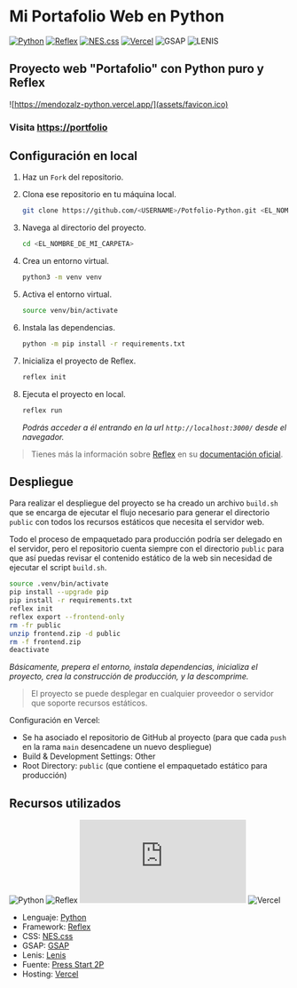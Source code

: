 # Mi Portafolio Web en Python

[![Python](https://img.shields.io/badge/Python-3.11+-yellow?style=for-the-badge&logo=python&logoColor=white&labelColor=101010)](https://python.org)
[![Reflex](https://img.shields.io/badge/Reflex-0.3.6+-5646ED?style=for-the-badge&logo=python&logoColor=white&labelColor=101010)](https://reflex.dev)
[![NES.css](https://img.shields.io/badge/NES.css-2.3.0-007bff?style=for-the-badge&logo=css3&logoColor=white&labelColor=101010)](https://nostalgic-css.github.io/NES.css)
[![Vercel](https://img.shields.io/badge/Vercel-static-gray?style=for-the-badge&logo=vercel&logoColor=white&labelColor=101010)](https://vercel.com)
![GSAP](https://img.shields.io/badge/-gsap-%43B02A?style=for-the-badge&logo=gsap&logoColor=white)
![LENIS](https://img.shields.io/badge/Lenis-E6526F?style=for-the-badge&logo=Lenis&logoColor=white)

## Proyecto web "Portafolio" con Python puro y Reflex

![https://mendozalz-python.vercel.app/](assets/favicon.ico)

### Visita [https://portfolio](https://mendozalz-python.vercel.app/)

## Configuración en local

1. Haz un `Fork` del repositorio.

2. Clona ese repositorio en tu máquina local.

   ```bash
   git clone https://github.com/<USERNAME>/Potfolio-Python.git <EL_NOMBRE_DE_MI_CARPETA>
   ```

3. Navega al directorio del proyecto.

   ```bash
   cd <EL_NOMBRE_DE_MI_CARPETA>
   ```

4. Crea un entorno virtual.

   ```bash
   python3 -m venv venv
   ```

5. Activa el entorno virtual.

   ```bash
   source venv/bin/activate
   ```

6. Instala las dependencias.

   ```bash
   python -m pip install -r requirements.txt
   ```

7. Inicializa el proyecto de Reflex.

   ```bash
   reflex init
   ```

8. Ejecuta el proyecto en local.

   ```bash
   reflex run
   ```

   _Podrás acceder a él entrando en la url `http://localhost:3000/` desde el navegador._

> Tienes más la información sobre [Reflex](https://reflex.dev/) en su [documentación oficial](https://reflex.dev/docs).

## Despliegue

Para realizar el despliegue del proyecto se ha creado un archivo `build.sh` que se encarga de ejecutar el flujo necesario para generar el directorio `public` con todos los recursos estáticos que necesita el servidor web.

Todo el proceso de empaquetado para producción podría ser delegado en el servidor, pero el repositorio cuenta siempre con el directorio `public` para que así puedas revisar el contenido estático de la web sin necesidad de ejecutar el script `build.sh`.

```bash
source .venv/bin/activate
pip install --upgrade pip
pip install -r requirements.txt
reflex init
reflex export --frontend-only
rm -fr public
unzip frontend.zip -d public
rm -f frontend.zip
deactivate
```

_Básicamente, prepera el entorno, instala dependencias, inicializa el proyecto, crea la construcción de producción, y la descomprime._

> El proyecto se puede desplegar en cualquier proveedor o servidor que soporte recursos estáticos.

Configuración en Vercel:

- Se ha asociado el repositorio de GitHub al proyecto (para que cada `push` en la rama `main` desencadene un nuevo despliegue)
- Build & Development Settings: Other
- Root Directory: `public` (que contiene el empaquetado estático para producción)

## Recursos utilizados

![Python](https://img.shields.io/github/stars/python/cpython?label=Python&style=social)
![Reflex](https://img.shields.io/github/stars/reflex-dev/reflex?label=Reflex&style=social)
![NES.css](https://img.shields.io/github/stars/nostalgic-css/NES.css?label=NES.css&style=social)
![Vercel](https://img.shields.io/github/stars/vercel/vercel?label=Vercel&style=social)

- Lenguaje: [Python](https://www.python.org/)
- Framework: [Reflex](https://reflex.dev/)
- CSS: [NES.css](https://nostalgic-css.github.io/NES.css/)
- GSAP: [GSAP](https://gsap.com/)
- Lenis: [Lenis](https://github.com/studio-freight/lenis)
- Fuente: [Press Start 2P](https://fonts.google.com/specimen/Press+Start+2P)
- Hosting: [Vercel](https://vercel.com/)
